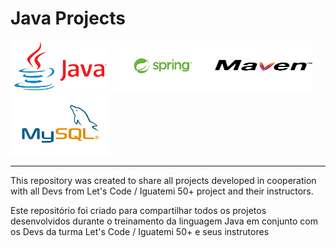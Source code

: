 
# Java Projects

<img src="img/java.png" width=160 height=80 alt ="Java"> <img src="img/spring.png" width=160 height=80 alt="Spring"><img src="img/maven.png" width=160 height=80 alt="Maven"><img src="img/mysql.png" width=160 height=100 alt="MySQL">

<hr>
<p>This repository was created to share all projects developed in cooperation with all Devs from Let's Code / Iguatemi 50+ project and their instructors.</p>

<p>Este repositório foi criado para compartilhar todos os projetos desenvolvidos durante o treinamento da linguagem  Java em conjunto com os Devs da turma Let's Code / Iguatemi 50+ e seus instrutores</p>
